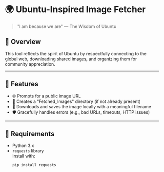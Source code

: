 # 🌍 Ubuntu-Inspired Image Fetcher

> "I am because we are" — The Wisdom of Ubuntu

## 🧠 Overview

This tool reflects the spirit of Ubuntu by respectfully connecting to the global web, downloading shared images, and organizing them for community appreciation.

---

## 📌 Features

- 🌐 Prompts for a public image URL
- 📁 Creates a "Fetched_Images" directory (if not already present)
- 📸 Downloads and saves the image locally with a meaningful filename
- 🛡️ Gracefully handles errors (e.g., bad URLs, timeouts, HTTP issues)

---

## 🔧 Requirements

- Python 3.x
- `requests` library  
  Install with:
  ```bash
  pip install requests
